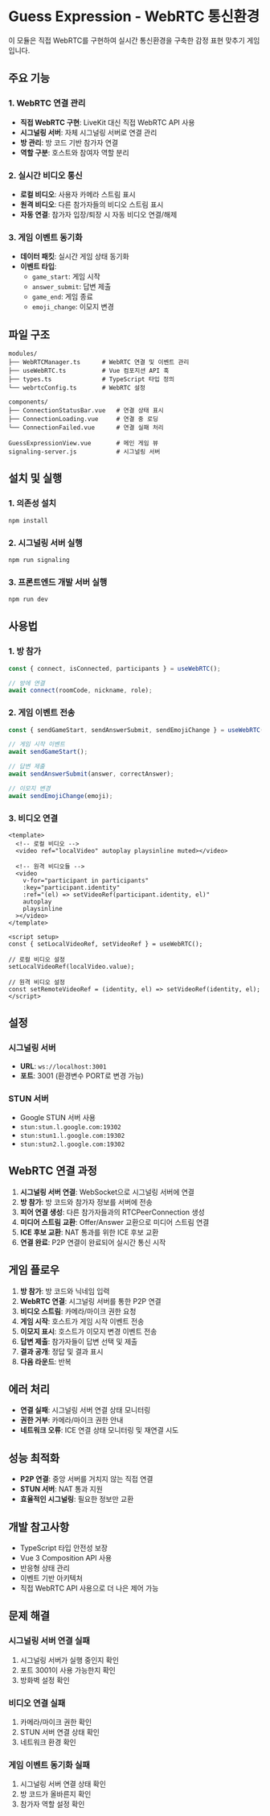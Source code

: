 # Guess Expression - WebRTC 통신환경

이 모듈은 직접 WebRTC를 구현하여 실시간 통신환경을 구축한 감정 표현 맞추기 게임입니다.

## 주요 기능

### 1. WebRTC 연결 관리
- **직접 WebRTC 구현**: LiveKit 대신 직접 WebRTC API 사용
- **시그널링 서버**: 자체 시그널링 서버로 연결 관리
- **방 관리**: 방 코드 기반 참가자 연결
- **역할 구분**: 호스트와 참여자 역할 분리

### 2. 실시간 비디오 통신
- **로컬 비디오**: 사용자 카메라 스트림 표시
- **원격 비디오**: 다른 참가자들의 비디오 스트림 표시
- **자동 연결**: 참가자 입장/퇴장 시 자동 비디오 연결/해제

### 3. 게임 이벤트 동기화
- **데이터 패킷**: 실시간 게임 상태 동기화
- **이벤트 타입**:
  - `game_start`: 게임 시작
  - `answer_submit`: 답변 제출
  - `game_end`: 게임 종료
  - `emoji_change`: 이모지 변경

## 파일 구조

```
modules/
├── WebRTCManager.ts      # WebRTC 연결 및 이벤트 관리
├── useWebRTC.ts          # Vue 컴포지션 API 훅
├── types.ts              # TypeScript 타입 정의
└── webrtcConfig.ts       # WebRTC 설정

components/
├── ConnectionStatusBar.vue   # 연결 상태 표시
├── ConnectionLoading.vue     # 연결 중 로딩
└── ConnectionFailed.vue      # 연결 실패 처리

GuessExpressionView.vue       # 메인 게임 뷰
signaling-server.js           # 시그널링 서버
```

## 설치 및 실행

### 1. 의존성 설치
```bash
npm install
```

### 2. 시그널링 서버 실행
```bash
npm run signaling
```

### 3. 프론트엔드 개발 서버 실행
```bash
npm run dev
```

## 사용법

### 1. 방 참가
```typescript
const { connect, isConnected, participants } = useWebRTC();

// 방에 연결
await connect(roomCode, nickname, role);
```

### 2. 게임 이벤트 전송
```typescript
const { sendGameStart, sendAnswerSubmit, sendEmojiChange } = useWebRTC();

// 게임 시작 이벤트
await sendGameStart();

// 답변 제출
await sendAnswerSubmit(answer, correctAnswer);

// 이모지 변경
await sendEmojiChange(emoji);
```

### 3. 비디오 연결
```vue
<template>
  <!-- 로컬 비디오 -->
  <video ref="localVideo" autoplay playsinline muted></video>
  
  <!-- 원격 비디오들 -->
  <video 
    v-for="participant in participants" 
    :key="participant.identity"
    :ref="(el) => setVideoRef(participant.identity, el)"
    autoplay 
    playsinline
  ></video>
</template>

<script setup>
const { setLocalVideoRef, setVideoRef } = useWebRTC();

// 로컬 비디오 설정
setLocalVideoRef(localVideo.value);

// 원격 비디오 설정
const setRemoteVideoRef = (identity, el) => setVideoRef(identity, el);
</script>
```

## 설정

### 시그널링 서버
- **URL**: `ws://localhost:3001`
- **포트**: 3001 (환경변수 PORT로 변경 가능)

### STUN 서버
- Google STUN 서버 사용
- `stun:stun.l.google.com:19302`
- `stun:stun1.l.google.com:19302`
- `stun:stun2.l.google.com:19302`

## WebRTC 연결 과정

1. **시그널링 서버 연결**: WebSocket으로 시그널링 서버에 연결
2. **방 참가**: 방 코드와 참가자 정보를 서버에 전송
3. **피어 연결 생성**: 다른 참가자들과의 RTCPeerConnection 생성
4. **미디어 스트림 교환**: Offer/Answer 교환으로 미디어 스트림 연결
5. **ICE 후보 교환**: NAT 통과를 위한 ICE 후보 교환
6. **연결 완료**: P2P 연결이 완료되어 실시간 통신 시작

## 게임 플로우

1. **방 참가**: 방 코드와 닉네임 입력
2. **WebRTC 연결**: 시그널링 서버를 통한 P2P 연결
3. **비디오 스트림**: 카메라/마이크 권한 요청
4. **게임 시작**: 호스트가 게임 시작 이벤트 전송
5. **이모지 표시**: 호스트가 이모지 변경 이벤트 전송
6. **답변 제출**: 참가자들이 답변 선택 및 제출
7. **결과 공개**: 정답 및 결과 표시
8. **다음 라운드**: 반복

## 에러 처리

- **연결 실패**: 시그널링 서버 연결 상태 모니터링
- **권한 거부**: 카메라/마이크 권한 안내
- **네트워크 오류**: ICE 연결 상태 모니터링 및 재연결 시도

## 성능 최적화

- **P2P 연결**: 중앙 서버를 거치지 않는 직접 연결
- **STUN 서버**: NAT 통과 지원
- **효율적인 시그널링**: 필요한 정보만 교환

## 개발 참고사항

- TypeScript 타입 안전성 보장
- Vue 3 Composition API 사용
- 반응형 상태 관리
- 이벤트 기반 아키텍처
- 직접 WebRTC API 사용으로 더 나은 제어 가능

## 문제 해결

### 시그널링 서버 연결 실패
1. 시그널링 서버가 실행 중인지 확인
2. 포트 3001이 사용 가능한지 확인
3. 방화벽 설정 확인

### 비디오 연결 실패
1. 카메라/마이크 권한 확인
2. STUN 서버 연결 상태 확인
3. 네트워크 환경 확인

### 게임 이벤트 동기화 실패
1. 시그널링 서버 연결 상태 확인
2. 방 코드가 올바른지 확인
3. 참가자 역할 설정 확인
